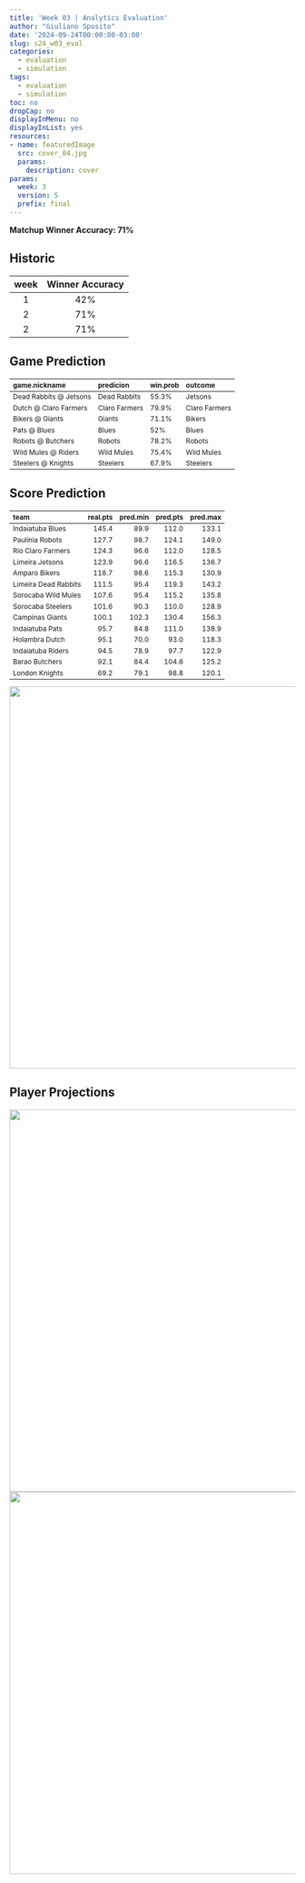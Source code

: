 ```yaml
---
title: 'Week 03 | Analytics Evaluation'
author: "Giuliano Sposito"
date: '2024-09-24T00:00:00-03:00'
slug: s24_w03_eval
categories:
  - evaluation
  - simulation
tags:
  - evaluation
  - simulation
toc: no
dropCap: no
displayInMenu: no
displayInList: yes
resources:
- name: featuredImage
  src: cover_04.jpg
  params:
    description: cover
params:
  week: 3
  version: 5
  prefix: final
---
```

<script src="{{< blogdown/postref >}}index_files/kePrint/kePrint.js"></script>
<link href="{{< blogdown/postref >}}index_files/lightable/lightable.css" rel="stylesheet" />
<script src="{{< blogdown/postref >}}index_files/kePrint/kePrint.js"></script>
<link href="{{< blogdown/postref >}}index_files/lightable/lightable.css" rel="stylesheet" />

**Matchup Winner Accuracy: 71%**

<!--more-->

## Historic

| week | Winner Accuracy |
|:----:|:---------------:|
| 1    |       42%       |
| 2    |       71%       |
| 2    |       71%       |






## Game Prediction

<table class="table" style="font-size: 12px; margin-left: auto; margin-right: auto;">
 <thead>
  <tr>
   <th style="text-align:left;"> game.nickname </th>
   <th style="text-align:left;"> predicion </th>
   <th style="text-align:left;"> win.prob </th>
   <th style="text-align:left;"> outcome </th>
  </tr>
 </thead>
<tbody>
  <tr>
   <td style="text-align:left;"> Dead Rabbits @ Jetsons </td>
   <td style="text-align:left;"> Dead Rabbits </td>
   <td style="text-align:left;"> 55.3% </td>
   <td style="text-align:left;"> Jetsons </td>
  </tr>
  <tr>
   <td style="text-align:left;"> Dutch @ Claro Farmers </td>
   <td style="text-align:left;"> Claro Farmers </td>
   <td style="text-align:left;"> 79.9% </td>
   <td style="text-align:left;"> Claro Farmers </td>
  </tr>
  <tr>
   <td style="text-align:left;"> Bikers @ Giants </td>
   <td style="text-align:left;"> Giants </td>
   <td style="text-align:left;"> 71.1% </td>
   <td style="text-align:left;"> Bikers </td>
  </tr>
  <tr>
   <td style="text-align:left;"> Pats @ Blues </td>
   <td style="text-align:left;"> Blues </td>
   <td style="text-align:left;"> 52% </td>
   <td style="text-align:left;"> Blues </td>
  </tr>
  <tr>
   <td style="text-align:left;"> Robots @ Butchers </td>
   <td style="text-align:left;"> Robots </td>
   <td style="text-align:left;"> 78.2% </td>
   <td style="text-align:left;"> Robots </td>
  </tr>
  <tr>
   <td style="text-align:left;"> Wild Mules @ Riders </td>
   <td style="text-align:left;"> Wild Mules </td>
   <td style="text-align:left;"> 75.4% </td>
   <td style="text-align:left;"> Wild Mules </td>
  </tr>
  <tr>
   <td style="text-align:left;"> Steelers @ Knights </td>
   <td style="text-align:left;"> Steelers </td>
   <td style="text-align:left;"> 67.9% </td>
   <td style="text-align:left;"> Steelers </td>
  </tr>
</tbody>
</table>


## Score Prediction

<table class="table" style="font-size: 12px; margin-left: auto; margin-right: auto;">
 <thead>
  <tr>
   <th style="text-align:left;"> team </th>
   <th style="text-align:right;"> real.pts </th>
   <th style="text-align:right;"> pred.min </th>
   <th style="text-align:right;"> pred.pts </th>
   <th style="text-align:right;"> pred.max </th>
  </tr>
 </thead>
<tbody>
  <tr>
   <td style="text-align:left;"> Indaiatuba Blues </td>
   <td style="text-align:right;"> 145.4 </td>
   <td style="text-align:right;"> 89.9 </td>
   <td style="text-align:right;"> 112.0 </td>
   <td style="text-align:right;"> 133.1 </td>
  </tr>
  <tr>
   <td style="text-align:left;"> Paulinia Robots </td>
   <td style="text-align:right;"> 127.7 </td>
   <td style="text-align:right;"> 98.7 </td>
   <td style="text-align:right;"> 124.1 </td>
   <td style="text-align:right;"> 149.0 </td>
  </tr>
  <tr>
   <td style="text-align:left;"> Rio Claro Farmers </td>
   <td style="text-align:right;"> 124.3 </td>
   <td style="text-align:right;"> 96.6 </td>
   <td style="text-align:right;"> 112.0 </td>
   <td style="text-align:right;"> 128.5 </td>
  </tr>
  <tr>
   <td style="text-align:left;"> Limeira Jetsons </td>
   <td style="text-align:right;"> 123.9 </td>
   <td style="text-align:right;"> 96.6 </td>
   <td style="text-align:right;"> 116.5 </td>
   <td style="text-align:right;"> 136.7 </td>
  </tr>
  <tr>
   <td style="text-align:left;"> Amparo Bikers </td>
   <td style="text-align:right;"> 118.7 </td>
   <td style="text-align:right;"> 98.6 </td>
   <td style="text-align:right;"> 115.3 </td>
   <td style="text-align:right;"> 130.9 </td>
  </tr>
  <tr>
   <td style="text-align:left;"> Limeira Dead Rabbits </td>
   <td style="text-align:right;"> 111.5 </td>
   <td style="text-align:right;"> 95.4 </td>
   <td style="text-align:right;"> 119.3 </td>
   <td style="text-align:right;"> 143.2 </td>
  </tr>
  <tr>
   <td style="text-align:left;"> Sorocaba Wild Mules </td>
   <td style="text-align:right;"> 107.6 </td>
   <td style="text-align:right;"> 95.4 </td>
   <td style="text-align:right;"> 115.2 </td>
   <td style="text-align:right;"> 135.8 </td>
  </tr>
  <tr>
   <td style="text-align:left;"> Sorocaba Steelers </td>
   <td style="text-align:right;"> 101.6 </td>
   <td style="text-align:right;"> 90.3 </td>
   <td style="text-align:right;"> 110.0 </td>
   <td style="text-align:right;"> 128.9 </td>
  </tr>
  <tr>
   <td style="text-align:left;"> Campinas Giants </td>
   <td style="text-align:right;"> 100.1 </td>
   <td style="text-align:right;"> 102.3 </td>
   <td style="text-align:right;"> 130.4 </td>
   <td style="text-align:right;"> 156.3 </td>
  </tr>
  <tr>
   <td style="text-align:left;"> Indaiatuba Pats </td>
   <td style="text-align:right;"> 95.7 </td>
   <td style="text-align:right;"> 84.8 </td>
   <td style="text-align:right;"> 111.0 </td>
   <td style="text-align:right;"> 138.9 </td>
  </tr>
  <tr>
   <td style="text-align:left;"> Holambra Dutch </td>
   <td style="text-align:right;"> 95.1 </td>
   <td style="text-align:right;"> 70.0 </td>
   <td style="text-align:right;"> 93.0 </td>
   <td style="text-align:right;"> 118.3 </td>
  </tr>
  <tr>
   <td style="text-align:left;"> Indaiatuba Riders </td>
   <td style="text-align:right;"> 94.5 </td>
   <td style="text-align:right;"> 78.9 </td>
   <td style="text-align:right;"> 97.7 </td>
   <td style="text-align:right;"> 122.9 </td>
  </tr>
  <tr>
   <td style="text-align:left;"> Barao Butchers </td>
   <td style="text-align:right;"> 92.1 </td>
   <td style="text-align:right;"> 84.4 </td>
   <td style="text-align:right;"> 104.6 </td>
   <td style="text-align:right;"> 125.2 </td>
  </tr>
  <tr>
   <td style="text-align:left;"> London Knights </td>
   <td style="text-align:right;"> 69.2 </td>
   <td style="text-align:right;"> 79.1 </td>
   <td style="text-align:right;"> 98.8 </td>
   <td style="text-align:right;"> 120.1 </td>
  </tr>
</tbody>
</table>


<img src="{{< blogdown/postref >}}index_files/figure-html/scoreChart-1.png" width="672" />

## Player Projections

<img src="{{< blogdown/postref >}}index_files/figure-html/pointsProj-1.png" width="672" />

<img src="{{< blogdown/postref >}}index_files/figure-html/projErrors-1.png" width="672" />

